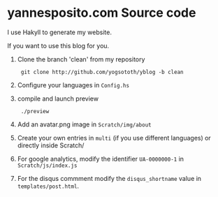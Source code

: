 # yannesposito.com Source code

I use Hakyll to generate my website.

If you want to use this blog for you.

1. Clone the branch 'clean' from my repository

        git clone http://github.com/yogsototh/yblog -b clean

2. Configure your languages in `Config.hs`
3. compile and launch preview

        ./preview

4. Add an avatar.png image in `Scratch/img/about`
5. Create your own entries in `multi` (if you use different languages)
   or directly inside Scratch/
6. For google analytics, modify the identifier `UA-0000000-1` in `Scratch/js/index.js`
7. For the disqus commment modify the `disqus_shortname` value in `templates/post.html`.

